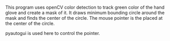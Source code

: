 This program uses openCV color detection to track green color of the hand glove and create a mask of it.
It draws minimum bounding circle around the mask and finds the center of the circle. The mouse pointer is the placed at the center of the circle.

pyautogui is used here to control the pointer.

